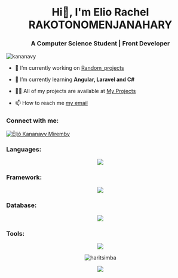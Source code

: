 <h1 align="center">Hi👋, I'm Elio Rachel RAKOTONOMENJANAHARY</h1>
<h3 align="center">A Computer Science Student | Front Developer</h3>

<p align="left"> <img src="https://komarev.com/ghpvc/?username=kananavy&label=Profile%20views&color=0e75b6&style=flat" alt="kananavy" /> </p>

- 🔭 I’m currently working on [Random_projects](https://github.com/kananavy)

- 🌱 I’m currently learning **Angular, Laravel and C#**

- 👨‍💻 All of my projects are available at [My Projects](https://github.com/kananavy)

- 📫 How to reach me [my email](kananavymiremby@gmail.com)

<h3 align="left">Connect with me:</h3>
<p align="left">
<a href="https://www.facebook.com/mada.phine" target="blank"><img align="center" src="https://img.shields.io/badge/Facebook-1877F2?style=for-the-badge&logo=facebook&logoColor=white" alt="Ëlįõ Kananavy Miremby"/></a>
</p>

<h3 align="left">Languages:</h3>
<p align="center">
  <a href="https://skillicons.dev">
    <img src="https://skillicons.dev/icons?i=java,rust,js,php,cs" />
  </a>
</p>

<h3 align="left">Framework:</h3>
<p align="center">
  <a href="https://skillicons.dev">
    <img src="https://skillicons.dev/icons?i=reactnative,tailwind,express,react,ts,laravel,spring,NetFramework,AspetNet,Django" />
  </a>
</p>

<h3 align="left">Database:</h3>
<p align="center">
  <a href="https://skillicons.dev">
    <img src="https://skillicons.dev/icons?i=mysql,sqlite,mariadb" />
  </a>
</p>
<h3 align="left">Tools:</h3>
<p align="center">
  <a href="https://skillicons.dev">
    <img src="https://skillicons.dev/icons?i=git,zsh,linux,androidstudio,vscode,npm,figma,ps,studioone" />
  </a>
</p>
<p align="center">
  <img align="center" src="https://github-profile-trophy.vercel.app/?username=kananavy&row=4&column=4&margin-w=15&margin-h=15&no-frame=true&theme=tokyonight"  alt="haritsimba" />
</p>

<p align="center">
     <img src="https://capsule-render.vercel.app/api?type=waving&height=100&color=gradient&text=Kananavy&section=footer&reversal=true&animation=fadeIn&fontSize=22&textBg=false&fontColor=red&fontAlign=23&fontAlignY=82"/>
</p>
